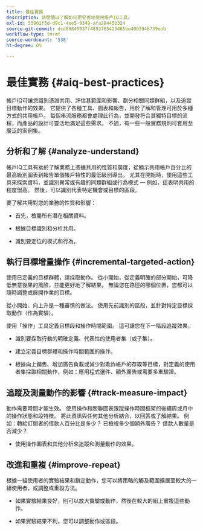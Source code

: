 ```yaml
---
title: 最佳實務
description: 請閱讀以了解如何更妥善地使用帳戶IQ工具。
exl-id: 55901f5d-d9c1-4ee5-9349-afa28445b324
source-git-commit: dcd89849937f4893705423465be4003948739eeb
workflow-type: tm+mt
source-wordcount: '538'
ht-degree: 0%

---
```


# 最佳實務 {#aiq-best-practices}

帳戶IQ可讓您識別憑證共用、評估其範圍和影響、劃分相關同類群組，以及追蹤目標動作的效果。 它提供了各種工具、圖表和報告，用於了解和管理可用於多種方式的共用帳戶。 每個串流服務都會處理此行為，並開發符合其獨特目標的流程，而產品的設計可靈活地滿足這些需求。  不過，有一些一般實務規則可套用至廣泛的案例集。

## 分析和了解 {#analyze-understand}

帳戶IQ工具有助於了解業務上憑據共用的性質和廣度，從顯示共用帳戶百分比的最高級別圖表到報告單個帳戶特性的最低級別導出。 尤其在開始時，使用這些工具來探索資料，並識別異常或有趣的同類群組或行為模式 — 例如，這表明共用的程度很高。 然後，可以識別代表特定機會或目標的區段。

要了解共用對您的業務的性質和影響：

* 首先，檢閱所有潛在相關資料。

* 根據目標識別和分析共用。

* 識別要定位的模式和行為。

## 執行目標增量操作 {#incremental-targeted-action}

使用已定義的目標群體，請採取動作。 從小開始，從定義明確的部分開始，可降低無意後果的風險，並能更好地了解結果。 無論您在路徑的哪個位置，您都可以隨時調整或展開作業的目標。

從小開始、向上升是一種審慎的做法。 使用先前識別的區段，並針對特定目標採取動作（作為實驗）。

使用「操作」工具定義目標段和操作時間範圍。 這可讓您在下一階段追蹤效果。

* 識別要採取行動的明確定義、代表性的使用者集（或子集）。

* 建立定義目標群體和操作時間範圍的操作。

* 根據向上銷售、增加廣告負載或減少對欺詐帳戶的存取等目標，對定義的使用者集採取相關動作，例如：應用程式選件、額外廣告或需要多重驗證。

<!--If necessary, gauge the affect [by measuring the impact of actions taken](#track-measure-impact).-->

## 追蹤及測量動作的影響 {#track-measure-impact}

動作需要時間才能生效。 使用操作和關聯圖表跟蹤操作時間框架的後續周或月中的操作狀態和段特徵。 將此資訊與任何其他分析結合，以回答或了解結果。 例如：轉給訂閱者的借款人百分比是多少？ 已檢視多少個額外廣告？ 借款人數量是否減少？

* 使用操作圖表和其他分析來追蹤和測量動作的效果。

## 改進和重複 {#improve-repeat}

根據一組使用者的實驗結果和鎖定動作，您可以將策略的觸及範圍擴展至較大的一組使用者，或調整或重設方法。

* 如果實驗結果良好，則可以放大實驗或動作，然後在較大的組上重複這些動作。

* 如果實驗結果不利，您可以調整動作或區段。

<!--

Best Practices
Account IQ enables you to maximize your business ROI, and eventually grow your subscribers and revenue by understanding subscriber usage patterns and password sharing. Read on to know how you can make the best use of Account IQ to manage credential sharing.

Analyze and understand
Authorized access of streaming services generates vast sums of data representing user activity. Use Account IQ analytics tools to explore the data and identify interesting cohorts or behavioral patterns that indicate sharing. Then, segments representing a particular opportunity or objective can be identified.

To understand nature and impact of sharing on your business:

Use Account IQ to access all relevant data.

Identify and analyze sharing in the context of your objectives.

Identify patterns and behavior to target.

Take targeted incremental action
To start small and ramp up is a prudent approach. Use previously identified segments, and take actions (as experiments) with specific objectives.

Identify a well-defined, representative subset of users in the segment to act on.

Depending on objectives such as upselling, increasing ad load, or mitigating access to fraudulent accounts, take relevant actions to include customer messaging or offers, extra ads, or requiring multi-factor authentication.

Target users are likely to respond to offers to upgrade and pay for sharing.

Align enterprise stakeholders to update strategy, such as:

Revisit partner agreements to enlist cooperation or concessions.

Simplify access and enhance the user experience for good customers.

Mitigate sharing by limiting access to obvious moochers.

If necessary, gauge the affect by measuring the impact of actions taken.

Track and measure the impact of actions
Once you have acted on some set of users within a segment, it is important to measure the effect of those actions over a subsequent period of weeks or months. For example, you would want to understand:

What percentage of borrowers converted to subscribers?

How many additional ads were viewed?

Did the number of borrowers decrease?

Account IQ's sophisticated machine learning based models help you analyze and measure the impacts of your experiments (or actions).

Improve and repeat
Based on the outcomes of your experiments and targeted actions on small groups of users, you can expand the reach of your strategies to rest of the user segment or reset the strategy and audience to act on.

Based on the usage insights from risk indices, sharing levels, and usage patterns, you can create experiments (or operations) and tailor your actions for strategic goals or desired outcomes.

If the results of the experiment are favorable, then you can scale up the experiment, and repeat those actions on a larger group.

If the results of the experiment are unfavorable, then you can adjust your action or the experiment group.

Therefore, understanding, acting, and tracking are the keys to optimally mitigate and manage credential sharing in your subscribers.
-->
